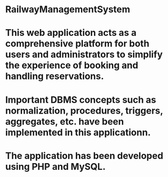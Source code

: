 # RailwayManagementSystem
# This web application acts as a comprehensive platform for both users and administrators to simplify the experience of booking and handling reservations. 
# Important DBMS concepts such as normalization, procedures, triggers, aggregates, etc. have been implemented in this applicationn. 
# The application has been developed using PHP and MySQL. 
